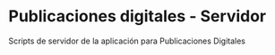 Publicaciones digitales - Servidor
==================================

Scripts de servidor de la aplicación para Publicaciones Digitales
